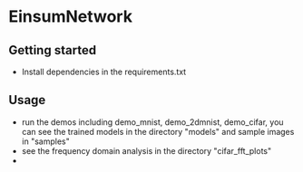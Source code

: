 # EinsumNetwork

## Getting started
* Install dependencies in the requirements.txt


## Usage
* run the demos including demo_mnist, demo_2dmnist, demo_cifar, you can see the trained models in the directory "models" and sample images in "samples"
* see the frequency domain analysis in the directory "cifar_fft_plots"
* 
